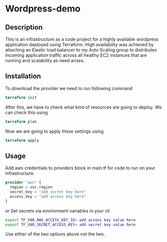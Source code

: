 # Wordpress-demo
 
 ## Description 
 This is an infrastructure as a code project for a highly available wordpress application deployed using Terraform.
 High availability was achieved by attaching an Elastic load balancer to my Auto Scaling group to distributes incoming application traffic across all healthy EC2 instances that are running and scalability as need arises.

 ## Installation
To download the provider we need to run following command
 ```terraform
terraform init
```
After this, we have to check what kind of resources are going to deploy. We can check this using
``` terraform
terraform plan
``` 

Now we are going to apply these settings using

``` terraform
terraform apply
``` 

 ## Usage
Add aws credentials to providers block in main.tf for code to run on your infrastructure.
```terraform
provider "aws" {
  region = var.region
  secret_key = "add secret key here"
  access_key = "add access key here"
}
```
or Set secrets via environment variables in your cli

```bash
export TF_VAR_AWS_ACCESS_KEY_ID= add access key value here
export TF_VAR_SECRET_ACCESS_KEY= add secret key value here
```
Use either of the two options above not the two. 



